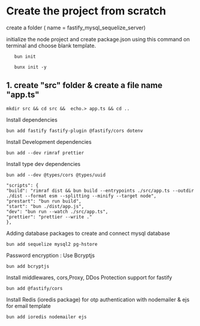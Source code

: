# Create the project from scratch

<p>
create a folder ( name = fastify_mysql_sequelize_server)
</p>

<p>
initialize the node project and create package.json using this command on terminal and choose blank template.
</p>     
<p>

       bun init

</p>
       
       bunx init -y
</p>
<h2>
1. create "src" folder & create a file name "app.ts"
</h2>
<p>

    mkdir src && cd src &&  echo.> app.ts && cd ..

</p>

<p>
    Install dependencies
</p>

    bun add fastify fastify-plugin @fastify/cors dotenv

<p>

<p>
    Install Development dependencies
</p>
</p>

    bun add --dev rimraf prettier

<p>
<p>
    Install type dev dependencies
</p>
</p>

    bun add --dev @types/cors @types/uuid

<p>

<p>

    "scripts": {
    "build": "rimraf dist && bun build --entrypoints ./src/app.ts --outdir ./dist --format esm --splitting --minify --target node",
    "prestart": "bun run build",
    "start": "bun ./dist/app.js",
    "dev": "bun run --watch ./src/app.ts",
    "prettier": "prettier --write ."
    },

</p>

<p>Adding database packages to create and connect mysql database
</p>

<p>
    
    bun add sequelize mysql2 pg-hstore

</p>

<p>Password encryption : Use Bcryptjs </p>

<p>

    bun add bcryptjs

</p>

<p>Install middlewares, cors,Proxy, DDos Protection support for fastify </p>

<p>

    bun add @fastify/cors

</p>

<p>Install Redis (ioredis package) for otp authentication with nodemailer & ejs for email template </p>

<p>

    bun add ioredis nodemailer ejs

</p>
